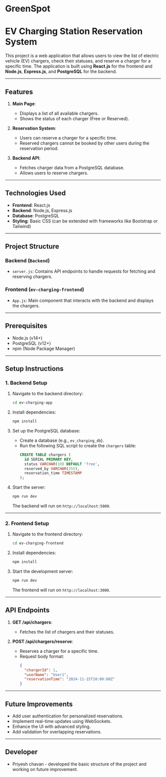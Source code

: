 # GreenSpot
# EV Charging Station Reservation System

This project is a web application that allows users to view the list of electric vehicle (EV) chargers, check their statuses, and reserve a charger for a specific time. The application is built using **React.js** for the frontend and **Node.js**, **Express.js**, and **PostgreSQL** for the backend.

---

## Features

1. **Main Page**:
   - Displays a list of all available chargers.
   - Shows the status of each charger (Free or Reserved).

2. **Reservation System**:
   - Users can reserve a charger for a specific time.
   - Reserved chargers cannot be booked by other users during the reservation period.

3. **Backend API**:
   - Fetches charger data from a PostgreSQL database.
   - Allows users to reserve chargers.

---

## Technologies Used

- **Frontend**: React.js
- **Backend**: Node.js, Express.js
- **Database**: PostgreSQL
- **Styling**: Basic CSS (can be extended with frameworks like Bootstrap or Tailwind)

---

## Project Structure

### Backend (`Backend`)
- `server.js`: Contains API endpoints to handle requests for fetching and reserving chargers.

### Frontend (`ev-charging-frontend`)
- `App.js`: Main component that interacts with the backend and displays the chargers.

---

## Prerequisites

- Node.js (v14+)
- PostgreSQL (v12+)
- npm (Node Package Manager)

---

## Setup Instructions

### 1. Backend Setup

1. Navigate to the backend directory:
   ```bash
   cd ev-charging-app
   ```

2. Install dependencies:
   ```bash
   npm install
   ```

3. Set up the PostgreSQL database:
   - Create a database (e.g., `ev_charging_db`).
   - Run the following SQL script to create the `chargers` table:
     ```sql
     CREATE TABLE chargers (
       id SERIAL PRIMARY KEY,
       status VARCHAR(10) DEFAULT 'free',
       reserved_by VARCHAR(255),
       reservation_time TIMESTAMP
     );
     ```

4. Start the server:
   ```bash
   npm run dev
   ```

   The backend will run on `http://localhost:5000`.

---

### 2. Frontend Setup

1. Navigate to the frontend directory:
   ```bash
   cd ev-charging-frontend
   ```

2. Install dependencies:
   ```bash
   npm install
   ```

3. Start the development server:
   ```bash
   npm run dev
   ```

   The frontend will run on `http://localhost:3000`.

---

## API Endpoints

1. **GET /api/chargers**:
   - Fetches the list of chargers and their statuses.

2. **POST /api/chargers/reserve**:
   - Reserves a charger for a specific time.
   - Request body format:
     ```json
     {
       "chargerId": 1,
       "userName": "User1",
       "reservationTime": "2024-11-15T10:00:00Z"
     }
     ```

---

## Future Improvements

- Add user authentication for personalized reservations.
- Implement real-time updates using WebSockets.
- Enhance the UI with advanced styling.
- Add validation for overlapping reservations.

---

## Developer

- Priyesh chavan - developed the basic structure of the project and working on future improvement.
